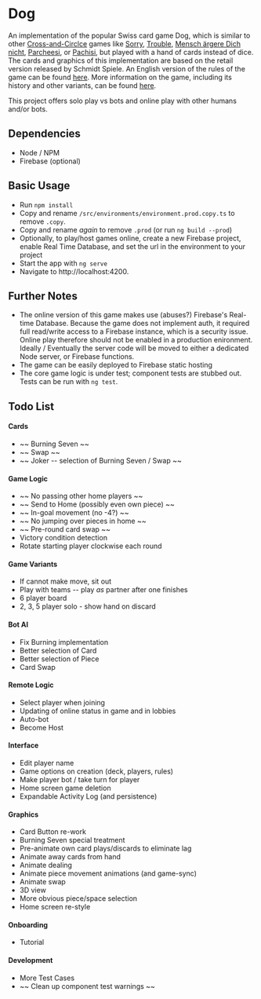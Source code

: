 # Dog

An implementation of the popular Swiss card game Dog, which is similar to other [Cross-and-Circlce](https://en.wikipedia.org/wiki/Cross_and_circle_game) games like [Sorry](https://en.wikipedia.org/wiki/Sorry!_(game)), [Trouble](https://en.wikipedia.org/wiki/Trouble_(board_game)), [Mensch ärgere Dich nicht](https://en.wikipedia.org/wiki/Mensch_%C3%A4rgere_Dich_nicht), [Parcheesi](https://en.wikipedia.org/wiki/Parcheesi), or [Pachisi](https://en.wikipedia.org/wiki/Pachisi), but played with a hand of cards instead of dice. The cards and graphics of this implementation are based on the retail version released by Schmidt Spiele. An English version of the rules of the game can be found [here](http://www.dogspiel.info/images/pdfs/regeln/rules.pdf). More information on the game, including its history and other variants, can be found [here](http://www.dogspiel.info/index.php).

This project offers solo play vs bots and online play with other humans and/or bots.

## Dependencies
* Node / NPM
* Firebase (optional)

## Basic Usage
* Run `npm install`
* Copy and rename `/src/environments/environment.prod.copy.ts` to remove `.copy`.
* Copy and rename _again_ to remove `.prod` (or run `ng build --prod`)
* Optionally, to play/host games online, create a new Firebase project, enable Real Time Database, and set the url in the environment to your project
* Start the app with `ng serve`
* Navigate to http://localhost:4200.

## Further Notes
* The online version of this game makes use (abuses?) Firebase's Real-time Database. Because the game does not implement auth, it required full read/write access to a Firebase instance, which is a security issue. Online play therefore should not be enabled in a production enironment. Ideally / Eventually the server code will be moved to either a dedicated Node server, or Firebase functions.
* The game can be easily deployed to Firebase static hosting
* The core game logic is under test; component tests are stubbed out. Tests can be run with `ng test`.


## Todo List

#### Cards
* ~~ Burning Seven ~~
* ~~ Swap ~~
* ~~ Joker -- selection of Burning Seven / Swap ~~

#### Game Logic
* ~~ No passing other home players ~~
* ~~ Send to Home (possibly even own piece) ~~
* ~~ In-goal movement (no -4?) ~~
* ~~ No jumping over pieces in home ~~
* ~~ Pre-round card swap ~~
* Victory condition detection
* Rotate starting player clockwise each round

#### Game Variants
* If cannot make move, sit out
* Play with teams -- play _as_ partner after one finishes
* 6 player board
* 2, 3, 5 player solo - show hand on discard

#### Bot AI
* Fix Burning implementation
* Better selection of Card
* Better selection of Piece
* Card Swap

#### Remote Logic
* Select player when joining
* Updating of online status in game and in lobbies
* Auto-bot
* Become Host

#### Interface
* Edit player name
* Game options on creation (deck, players, rules)
* Make player bot / take turn for player
* Home screen game deletion
* Expandable Activity Log (and persistence)

#### Graphics
* Card Button re-work
* Burning Seven special treatment
* Pre-animate own card plays/discards to eliminate lag
* Animate away cards from hand
* Animate dealing
* Animate piece movement animations (and game-sync)
* Animate swap
* 3D view
* More obvious piece/space selection
* Home screen re-style

#### Onboarding
* Tutorial

#### Development
* More Test Cases
* ~~ Clean up component test warnings ~~
